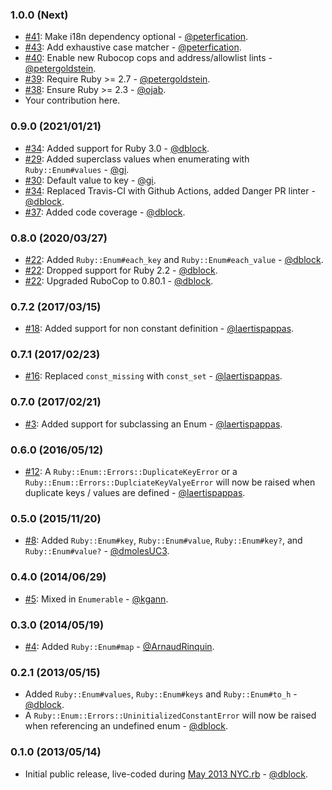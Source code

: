 ### 1.0.0 (Next)

* [#41](https://github.com/dblock/ruby-enum/pull/41): Make i18n dependency optional - [@peterfication](https://github.com/peterfication).
* [#43](https://github.com/dblock/ruby-enum/pull/43): Add exhaustive case matcher - [@peterfication](https://github.com/peterfication).
* [#40](https://github.com/dblock/ruby-enum/pull/39): Enable new Rubocop cops and address/allowlist lints - [@petergoldstein](https://github.com/petergoldstein).
* [#39](https://github.com/dblock/ruby-enum/pull/39): Require Ruby >= 2.7 - [@petergoldstein](https://github.com/petergoldstein).
* [#38](https://github.com/dblock/ruby-enum/pull/38): Ensure Ruby >= 2.3 - [@ojab](https://github.com/ojab).
* Your contribution here.

### 0.9.0 (2021/01/21)

* [#34](https://github.com/dblock/ruby-enum/pull/34): Added support for Ruby 3.0 - [@dblock](https://github.com/dblock).
* [#29](https://github.com/dblock/ruby-enum/pull/29): Added superclass values when enumerating with `Ruby::Enum#values` - [@gi](https://github.com/gi).
* [#30](https://github.com/dblock/ruby-enum/pull/30): Default value to key - [@gi](https://github.com/gi).
* [#34](https://github.com/dblock/ruby-enum/pull/34): Replaced Travis-CI with Github Actions, added Danger PR linter - [@dblock](https://github.com/dblock).
* [#37](https://github.com/dblock/ruby-enum/pull/37): Added code coverage - [@dblock](https://github.com/dblock).

### 0.8.0 (2020/03/27)

* [#22](https://github.com/dblock/ruby-enum/pull/22): Added `Ruby::Enum#each_key` and `Ruby::Enum#each_value` - [@dblock](https://github.com/dblock).
* [#22](https://github.com/dblock/ruby-enum/pull/22): Dropped support for Ruby 2.2 - [@dblock](https://github.com/dblock).
* [#22](https://github.com/dblock/ruby-enum/pull/22): Upgraded RuboCop to 0.80.1 - [@dblock](https://github.com/dblock).

### 0.7.2 (2017/03/15)

* [#18](https://github.com/dblock/ruby-enum/pull/18): Added support for non constant definition - [@laertispappas](https://github.com/laertispappas).

### 0.7.1 (2017/02/23)

* [#16](https://github.com/dblock/ruby-enum/pull/16): Replaced `const_missing` with `const_set` - [@laertispappas](https://github.com/laertispappas).

### 0.7.0 (2017/02/21)

* [#3](https://github.com/dblock/ruby-enum/pull/13): Added support for subclassing an Enum - [@laertispappas](https://github.com/laertispappas).

### 0.6.0 (2016/05/12)

* [#12](https://github.com/dblock/ruby-enum/pull/12): A `Ruby::Enum::Errors::DuplicateKeyError` or a `Ruby::Enum::Errors::DuplciateKeyValyeError` will now be raised when duplicate keys / values are defined - [@laertispappas](https://github.com/laertispappas).

### 0.5.0 (2015/11/20)

* [#8](https://github.com/dblock/ruby-enum/pull/8): Added `Ruby::Enum#key`, `Ruby::Enum#value`, `Ruby::Enum#key?`, and `Ruby::Enum#value?` - [@dmolesUC3](https://github.com/dmolesUC3).

### 0.4.0 (2014/06/29)

* [#5](https://github.com/dblock/ruby-enum/pull/5): Mixed in `Enumerable` - [@kgann](https://github.com/kgann).

### 0.3.0 (2014/05/19)

* [#4](https://github.com/dblock/ruby-enum/pull/4): Added `Ruby::Enum#map` - [@ArnaudRinquin](https://github.com/ArnaudRinquin).

### 0.2.1 (2013/05/15)

* Added `Ruby::Enum#values`, `Ruby::Enum#keys` and `Ruby::Enum#to_h` - [@dblock](https://github.com/dblock).
* A `Ruby::Enum::Errors::UninitializedConstantError` will now be raised when referencing an undefined enum - [@dblock](https://github.com/dblock).

### 0.1.0 (2013/05/14)

* Initial public release, live-coded during [May 2013 NYC.rb](http://code.dblock.org/your-first-ruby-gem) - [@dblock](https://github.com/dblock).
